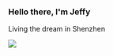 ### Hello there, I'm Jeffy

Living the dream in Shenzhen

![](https://github-profile-summary-cards.vercel.app/api/cards/profile-details?username=luckyJeffy&theme=default)
